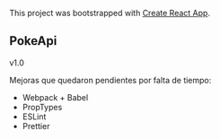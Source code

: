 This project was bootstrapped with [Create React App](https://github.com/facebook/create-react-app).

## PokeApi

v1.0

Mejoras que quedaron pendientes por falta de tiempo:
- Webpack + Babel
- PropTypes
- ESLint
- Prettier